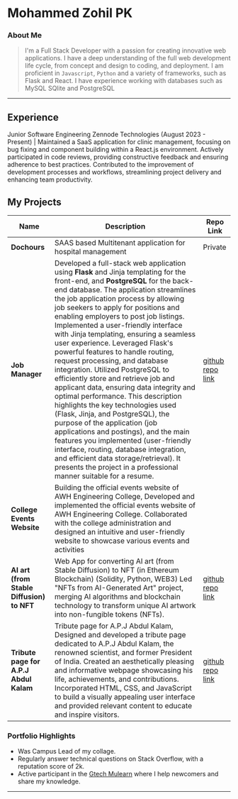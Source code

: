 # Mohammed Zohil PK

### About Me

> I'm a Full Stack Developer with a passion for creating innovative web applications. I have a deep understanding of the full web development life cycle, from concept and design to coding, and deployment. I am proficient in `Javascript`, `Python` and a variety of frameworks, such as Flask and React. I have experience working with databases such as MySQL SQlite and PostgreSQL
---

## Experience
Junior Software Engineering   Zennode Technologies (August 2023 - Present)  | Maintained a SaaS application for clinic management, focusing on bug fixing and component building within a React.js environment. Actively participated in code reviews, providing constructive feedback and ensuring adherence to best practices.
Contributed to the improvement of development processes and workflows, streamlining project delivery and enhancing team productivity.

## My Projects

| Name                       | Description                      | Repo Link                                           |
| -------------------------- | ------------------------------------------------------------ | --------------------------------------------------- |
| **Dochours**               | SAAS based Multitenant application for hospital management   | Private|
| **Job Manager**            | Developed a full-stack web application using **Flask** and Jinja templating for the front-end, and **PostgreSQL** for the back-end database. The application streamlines the job application process by allowing job seekers to apply for positions and enabling employers to post job listings. Implemented a user-friendly interface with Jinja templating, ensuring a seamless user experience. Leveraged Flask's powerful features to handle routing, request processing, and database integration. Utilized PostgreSQL to efficiently store and retrieve job and applicant data, ensuring data integrity and optimal performance. This description highlights the key technologies used (Flask, Jinja, and PostgreSQL), the purpose of the application (job applications and postings), and the main features you implemented (user-friendly interface, routing, database integration, and efficient data storage/retrieval). It presents the project in a professional manner suitable for a resume. | [github repo link](https://github.com/zoypk/jobman) |
| **College Events Website** | Building the official events website of AWH Engineering College, Developed and implemented the official events website of AWH Engineering College. Collaborated with the college administration and designed an intuitive and user-friendly website to showcase various events and activities|
|**AI art (from Stable Diffusion) to NFT**| Web App for converting AI art (from Stable Diffusion) to NFT (in Ethereum Blockchain) (Solidity, Python, WEB3) Led "NFTs from AI-Generated Art" project, merging AI algorithms and blockchain technology to transform unique AI artwork into non-fungible tokens (NFTs).|[github repo link](https://github.com/zoypk/AI-NFT)|
|**Tribute page for A.P.J Abdul Kalam**| Tribute page for A.P.J Abdul Kalam, Designed and developed a tribute page dedicated to A.P.J Abdul Kalam, the renowned scientist, and former President of India. Created an aesthetically pleasing and informative webpage showcasing his life, achievements, and contributions. Incorporated HTML, CSS, and JavaScript to build a visually appealing user interface and provided relevant content to educate and inspire visitors.|[github repo link](https://github.com/zoypk/APJ-Abdulkalam)|

### Portfolio Highlights


- Was Campus Lead of my collage.
- Regularly answer technical questions on Stack Overflow, with a reputation score of 2k.
- Active participant in the [Gtech Mulearn](https://discord.gg/tech-community) where I help newcomers and share my knowledge.
---
